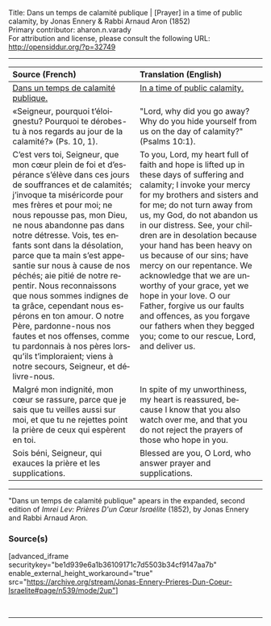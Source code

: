 <html>
<head></head>
<body>
Title: Dans un temps de calamité publique | [Prayer] in a time of public calamity, by Jonas Ennery & Rabbi Arnaud Aron (1852)<br />
Primary contributor: aharon.n.varady<br />
For attribution and license, please consult the following URL: <a href="http://opensiddur.org/?p=32749">http://opensiddur.org/?p=32749</a>
<p />
<hr />

<table style="margin-left: auto;margin-right: auto;" class="draggable">
<thead><tr><th id="x" style="text-align: left;">Source (French)</th><th style="text-align: left;">Translation (English)</th></tr></thead>
<tbody>
<tr><td style="vertical-align:top;">
<div class="french" lang="fr">
<u>Dans un temps de calamité publique.</u>
</span></div></td>
 
<td style="vertical-align:top;">
<div class="english" lang="en">
<u>In a time of public calamity.</u>
</div></td></tr>


<tr><td style="vertical-align:top;">
<div class="french" lang="fr">
«Seigneur, pourquoi t’éloignestu? 
Pourquoi te dérobes-tu à nos regards au jour de la calamité?» <span class="citation">(Ps. 10, 1)</span>.
</span></div></td>
 
<td style="vertical-align:top;">
<div class="english" lang="en">
"Lord, why did you go away? 
Why do you hide yourself from us on the day of calamity?" <span class="citation">(Psalms 10:1)</span>.
</div></td></tr>


<tr><td style="vertical-align:top;">
<div class="french" lang="fr">
C’est vers toi, Seigneur, que mon cœur plein de foi et d’espérance s’élève dans ces jours de souffrances et de calamités; j’invoque ta miséricorde pour mes frères et pour moi; ne nous repousse pas, mon Dieu, ne nous abandonne pas dans notre détresse. Vois, tes enfants sont dans la désolation, parce que ta main s’est appesantie sur nous à cause de nos péchés; aie pitié de notre repentir. Nous reconnaissons que nous sommes indignes de ta grâce, cependant nous espérons en ton amour. O notre Père, pardonne-nous nos fautes et nos offenses, comme tu pardonnais à nos pères lorsqu’ils t’imploraient; viens à notre secours, Seigneur, et délivre-nous. 
</span></div></td>
 
<td style="vertical-align:top;">
<div class="english" lang="en">
To you, Lord, my heart full of faith and hope is lifted up in these days of suffering and calamity; I invoke your mercy for my brothers and sisters and for me; do not turn away from us, my God, do not abandon us in our distress. See, your children are in desolation because your hand has been heavy on us because of our sins; have mercy on our repentance. We acknowledge that we are unworthy of your grace, yet we hope in your love. O our Father, forgive us our faults and offences, as you forgave our fathers when they begged you; come to our rescue, Lord, and deliver us. 
</div></td></tr>


<tr><td style="vertical-align:top;">
<div class="french" lang="fr">
Malgré mon indignité, mon cœur se rassure, parce que je sais que tu veilles aussi sur moi, et que tu ne rejettes point la prière de ceux qui espèrent en toi.
</span></div></td>
 
<td style="vertical-align:top;">
<div class="english" lang="en">
In spite of my unworthiness, my heart is reassured, because I know that you also watch over me, and that you do not reject the prayers of those who hope in you.
</div></td></tr>


<tr><td style="vertical-align:top;">
<div class="french" lang="fr">
Sois béni, Seigneur, qui exauces la prière et les supplications.
</span></div></td>
 
<td style="vertical-align:top;">
<div class="english" lang="en">
Blessed are you, O Lord, who answer prayer and supplications.
</div></td></tr>
</tbody></table>

<hr />

"Dans un temps de calamité publique" apears in the expanded, second edition of <em>Imrei Lev: Prières D'un Cœur Israélite</em> (1852), by Jonas Ennery and Rabbi Arnaud Aron.

<h3>Source(s)</h3>

[advanced_iframe securitykey="be1d939e6a1b36109171c7d5503b34cf9147aa7b" enable_external_height_workaround="true" src="https://archive.org/stream/Jonas-Ennery-Prieres-Dun-Coeur-Israelite#page/n539/mode/2up"]

&nbsp;

<hr />

&nbsp;
</body>
</html>